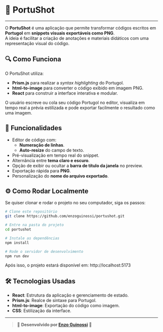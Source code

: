 # 📸 PortuShot
---

O **PortuShot** é uma aplicação que permite transformar códigos escritos em **Portugol** em **snippets visuais exportáveis como PNG**.  
A ideia é facilitar a criação de anotações e materiais didáticos com uma representação visual do código.

## 🔍 Como Funciona

O PortuShot utiliza:
- **Prism.js** para realizar a _syntax highlighting_ do Portugol.
- **html-to-image** para converter o código exibido em imagem PNG.
- **React** para construir a interface interativa e modular.

O usuário escreve ou cola seu código Portugol no editor, visualiza em tempo real a prévia estilizada e pode exportar facilmente o resultado como uma imagem.

## 🎯 Funcionalidades

- Editor de código com:
    - **Numeração de linhas**.
    - **Auto-resize** do campo de texto.
- Pré-visualização em tempo real do snippet.
- Alternância entre **tema claro e escuro**.
- Opção de exibir ou ocultar a **barra de título da janela** no preview.
- Exportação rápida para **PNG**.
- Personalização do **nome do arquivo exportado**.

## ⚙️ Como Rodar Localmente

Se quiser clonar e rodar o projeto no seu computador, siga os passos:

```bash
# Clone este repositório
git clone https://github.com/enzoguinossi/portushot.git

# Entre na pasta do projeto
cd portushot

# Instale as dependências
npm install

# Rode o servidor de desenvolvimento
npm run dev
```
Após isso, o projeto estará disponível em:
http://localhost:5173

## 🛠️ Tecnologias Usadas

- **React**: Estrutura da aplicação e gerenciamento de estado.
- **Prism.js**: Realce de sintaxe para Portugol.
- **html-to-image**: Exportação do código como imagem.
- **CSS**: Estilização da interface.
---

> 🎉 **Desenvolvido por [Enzo Guinossi](https://www.linkedin.com/in/enzo-wacker-guinossi/)** 🎉